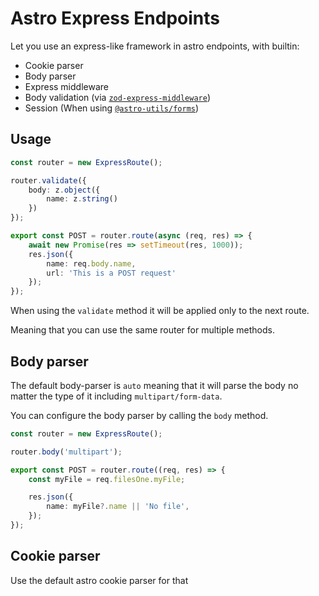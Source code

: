 # Astro Express Endpoints

Let you use an express-like framework in astro endpoints, with builtin:

- Cookie parser
- Body parser
- Express middleware
- Body validation (via [`zod-express-middleware`](https://www.npmjs.com/package/expree))
- Session (When using [`@astro-utils/forms`](https://www.npmjs.com/package/@astro-utils/forms))

## Usage

```ts
const router = new ExpressRoute();

router.validate({
    body: z.object({
        name: z.string()
    })
});

export const POST = router.route(async (req, res) => {
    await new Promise(res => setTimeout(res, 1000));
    res.json({
        name: req.body.name,
        url: 'This is a POST request'
    });
});
```

When using the `validate` method it will be applied only to the next route.

Meaning that you can use the same router for multiple methods.

## Body parser

The default body-parser is `auto` meaning that it will parse the body no matter the type of it
including `multipart/form-data`.

You can configure the body parser by calling the `body` method.

```ts
const router = new ExpressRoute();

router.body('multipart');

export const POST = router.route((req, res) => {
    const myFile = req.filesOne.myFile;

    res.json({
        name: myFile?.name || 'No file',
    });
});
```

## Cookie parser

Use the default astro cookie parser for that
